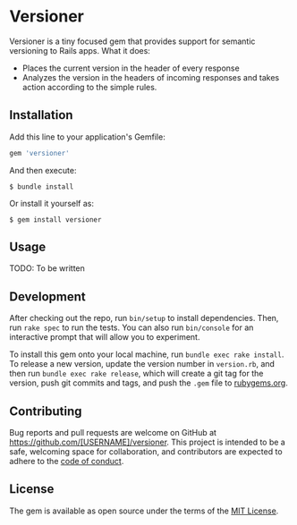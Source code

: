 # Versioner

Versioner is a tiny focused gem that provides support for semantic versioning to Rails apps.
What it does:
- Places the current version in the header of every response
- Analyzes the version in the headers of incoming responses and takes action according to the simple rules.

## Installation

Add this line to your application's Gemfile:

```ruby
gem 'versioner'
```

And then execute:

    $ bundle install

Or install it yourself as:

    $ gem install versioner

## Usage

TODO: To be written

## Development

After checking out the repo, run `bin/setup` to install dependencies. Then, run `rake spec` to run the tests. You can also run `bin/console` for an interactive prompt that will allow you to experiment.

To install this gem onto your local machine, run `bundle exec rake install`. To release a new version, update the version number in `version.rb`, and then run `bundle exec rake release`, which will create a git tag for the version, push git commits and tags, and push the `.gem` file to [rubygems.org](https://rubygems.org).

## Contributing

Bug reports and pull requests are welcome on GitHub at https://github.com/[USERNAME]/versioner. This project is intended to be a safe, welcoming space for collaboration, and contributors are expected to adhere to the [code of conduct](https://github.com/[USERNAME]/versioner/blob/master/CODE_OF_CONDUCT.md).


## License

The gem is available as open source under the terms of the [MIT License](https://opensource.org/licenses/MIT).
